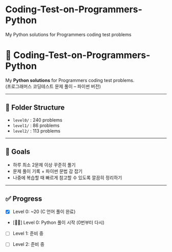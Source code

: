 # Coding-Test-on-Programmers-Python
My Python solutions for Programmers coding test problems

# 🐍 Coding-Test-on-Programmers-Python

My **Python solutions** for Programmers coding test problems.  
(프로그래머스 코딩테스트 문제 풀이 – 파이썬 버전)

---

## 📂 Folder Structure
- `level0/` : 240 problems
- `level1/` : 86 problems
- `level2/` : 113 problems

---

## 🎯 Goals
- 하루 최소 2문제 이상 꾸준히 풀기
- 문제 풀이 기록 + 파이썬 문법 감 잡기
- 나중에 복습할 때 빠르게 참고할 수 있도록 깔끔히 정리하기

---

## ✅ Progress
- [x] Level 0: ~20 (C 언어 풀이 완료)  
- [🧚‍♀️] Level 0: Python 풀이 시작 (0번부터 다시)  
- [ ] Level 1: 준비 중  
- [ ] Level 2: 준비 중  


